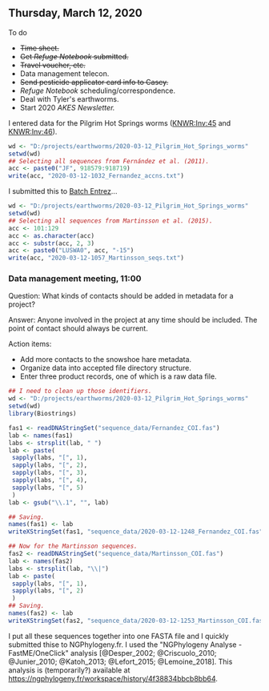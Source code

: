 
## Thursday, March 12, 2020

To do

* ~~Time sheet.~~
* ~~Get *Refuge Notebook* submitted.~~
* ~~Travel voucher, etc.~~
* Data management telecon.
* ~~Send pesticide applicator card info to Casey.~~
* *Refuge Notebook* scheduling/correspondence.
* Deal with Tyler's earthworms.
* Start 2020 *AKES Newsletter.*

I entered data for the Pilgrim Hot Springs worms ([KNWR:Inv:45](http://arctos.database.museum/guid/KNWR:Inv:45) and [KNWR:Inv:46](http://arctos.database.museum/guid/KNWR:Inv:46)).

```r
wd <- "D:/projects/earthworms/2020-03-12_Pilgrim_Hot_Springs_worms"
setwd(wd)
## Selecting all sequences from Fernández et al. (2011).
acc <- paste0("JF", 918579:918719)
write(acc, "2020-03-12-1032_Fernandez_accns.txt")
```
I submitted this to [Batch Entrez](https://www.ncbi.nlm.nih.gov/sites/batchentrez>)...

```r
wd <- "D:/projects/earthworms/2020-03-12_Pilgrim_Hot_Springs_worms"
setwd(wd)
## Selecting all sequences from Martinsson et al. (2015).
acc <- 101:129
acc <- as.character(acc)
acc <- substr(acc, 2, 3)
acc <- paste0("LUSWA0", acc, "-15")
write(acc, "2020-03-12-1057_Martinsson_seqs.txt")
```
### Data management meeting, 11:00

Question: What kinds of contacts should be added in metadata for a project?

Answer: Anyone involved in the project at any time should be included. The point of contact should always be current.

Action items:

* Add more contacts to the snowshoe hare metadata.
* Organize data into accepted file directory structure.
* Enter three product records, one of which is a raw data file.

```r
## I need to clean up those identifiers.
wd <- "D:/projects/earthworms/2020-03-12_Pilgrim_Hot_Springs_worms"
setwd(wd)
library(Biostrings)

fas1 <- readDNAStringSet("sequence_data/Fernandez_COI.fas")
lab <- names(fas1)
labs <- strsplit(lab, " ")
lab <- paste(
 sapply(labs, "[", 1),
 sapply(labs, "[", 2),
 sapply(labs, "[", 3),
 sapply(labs, "[", 4),
 sapply(labs, "[", 5)
 )
lab <- gsub("\\.1", "", lab)

## Saving.
names(fas1) <- lab
writeXStringSet(fas1, "sequence_data/2020-03-12-1248_Fernandez_COI.fas", format="fasta", width=1000)

## Now for the Martinsson sequences.
fas2 <- readDNAStringSet("sequence_data/Martinsson_COI.fas")
lab <- names(fas2)
labs <- strsplit(lab, "\\|")
lab <- paste(
 sapply(labs, "[", 1),
 sapply(labs, "[", 2)
 )
## Saving.
names(fas2) <- lab
writeXStringSet(fas2, "sequence_data/2020-03-12-1253_Martinsson_COI.fas", format="fasta", width=1000)
```

I put all these sequences together into one FASTA file and I quickly submitted thise to NGPhylogeny.fr. I used the "NGPhylogeny Analyse - FastME/OneClick" analysis [@Desper_2002; @Criscuolo_2010; @Junier_2010; @Katoh_2013; @Lefort_2015; @Lemoine_2018]. This analysis is (temporarily?) available at <https://ngphylogeny.fr/workspace/history/4f38834bbcb8bb64>.

